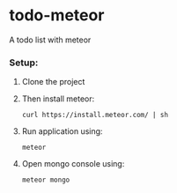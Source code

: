 # todo-meteor
A todo list with meteor

### Setup:
1. Clone the project 
2. Then install meteor:

    ```
    curl https://install.meteor.com/ | sh
    ```
3. Run application using:

    ```
    meteor
    ```    
4. Open mongo console using:

    ```
    meteor mongo
    ```